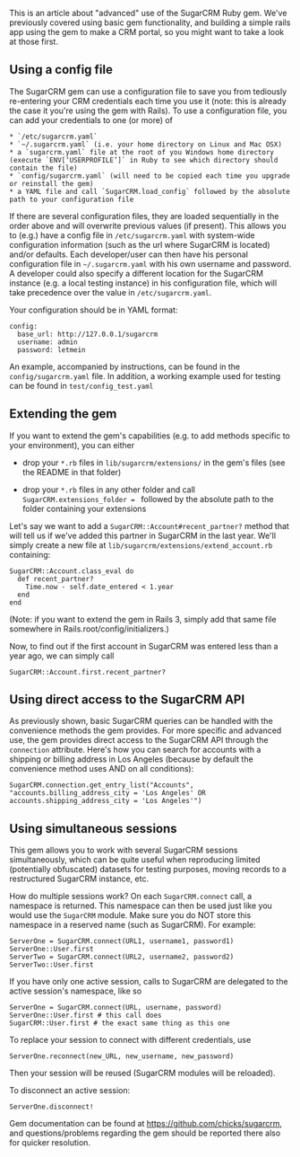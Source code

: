 This is an article about "advanced" use of the SugarCRM Ruby gem. We've previously covered using basic gem functionality, and building a simple rails app using the gem to make a CRM portal, so you might want to take a look at those first.

Using a config file
-------------------

The SugarCRM gem can use a configuration file to save you from tediously re-entering your CRM credentials each time you use it (note: this is already the case it you're using the gem with Rails). To use a configuration file, you can add your credentials to one (or more) of

    * `/etc/sugarcrm.yaml`
    * `~/.sugarcrm.yaml` (i.e. your home directory on Linux and Mac OSX)
    * a `sugarcrm.yaml` file at the root of you Windows home directory (execute `ENV[‘USERPROFILE’]` in Ruby to see which directory should contain the file)
    * `config/sugarcrm.yaml` (will need to be copied each time you upgrade or reinstall the gem)
    * a YAML file and call `SugarCRM.load_config` followed by the absolute path to your configuration file

If there are several configuration files, they are loaded sequentially in the order above and will overwrite previous values (if present). This allows you to (e.g.) have a config file in `/etc/sugarcrm.yaml` with system-wide configuration information (such as the url where SugarCRM is located) and/or defaults. Each developer/user can then have his personal configuration file in `~/.sugarcrm.yaml` with his own username and password. A developer could also specify a different location for the SugarCRM instance (e.g. a local testing instance) in his configuration file, which will take precedence over the value in `/etc/sugarcrm.yaml`.

Your configuration should be in YAML format:

    config:
      base_url: http://127.0.0.1/sugarcrm
      username: admin
      password: letmein

An example, accompanied by instructions, can be found in the `config/sugarcrm.yaml` file. In addition, a working example used for testing can be found in `test/config_test.yaml`

Extending the gem
-----------------

If you want to extend the gem's capabilities (e.g. to add methods specific to your environment), you can either

* drop your `*.rb` files in `lib/sugarcrm/extensions/` in the gem's files (see the README in that folder)

* drop your `*.rb` files in any other folder and call `SugarCRM.extensions_folder = ` followed by the absolute path to the folder containing your extensions

Let's say we want to add a `SugarCRM::Account#recent_partner?` method that will tell us if we've added this partner in SugarCRM in the last year. We'll simply create a new file at `lib/sugarcrm/extensions/extend_account.rb` containing:

    SugarCRM::Account.class_eval do
      def recent_partner?
        Time.now - self.date_entered < 1.year
      end
    end

(Note: if you want to extend the gem in Rails 3, simply add that same file somewhere in Rails.root/config/initializers.)

Now, to find out if the first account in SugarCRM was entered less than a year ago, we can simply call

    SugarCRM::Account.first.recent_partner?

Using direct access to the SugarCRM API
---------------------------------------

As previously shown, basic SugarCRM queries can be handled with the convenience methods the gem provides. For more specific and advanced use, the gem provides direct access to the SugarCRM API through the `connection` attribute. Here's how you can search for accounts with a shipping or billing address in Los Angeles (because by default the convenience method uses AND on all conditions):

    SugarCRM.connection.get_entry_list("Accounts", "accounts.billing_address_city = 'Los Angeles' OR accounts.shipping_address_city = 'Los Angeles'")

Using simultaneous sessions
---------------------------

This gem allows you to work with several SugarCRM sessions simultaneously, which can be quite useful when reproducing limited (potentially obfuscated) datasets for testing purposes, moving records to a restructured SugarCRM instance, etc.

How do multiple sessions work? On each `SugarCRM.connect` call, a namespace is returned. This namespace can then be used just like you would use the `SugarCRM` module. Make sure you do NOT store this namespace in a reserved name (such as SugarCRM). For example:

    ServerOne = SugarCRM.connect(URL1, username1, password1)
    ServerOne::User.first
    ServerTwo = SugarCRM.connect(URL2, username2, password2)
    ServerTwo::User.first

If you have only one active session, calls to SugarCRM are delegated to the active session's namespace, like so

    ServerOne = SugarCRM.connect(URL, username, password)
    ServerOne::User.first # this call does
    SugarCRM::User.first # the exact same thing as this one

To replace your session to connect with different credentials, use

    ServerOne.reconnect(new_URL, new_username, new_password)

Then your session will be reused (SugarCRM modules will be reloaded).

To disconnect an active session:

    ServerOne.disconnect!

Gem documentation can be found at https://github.com/chicks/sugarcrm, and questions/problems regarding the gem should be reported there also for quicker resolution.